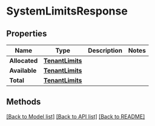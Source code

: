 # SystemLimitsResponse

## Properties

Name | Type | Description | Notes
------------ | ------------- | ------------- | -------------
**Allocated** | [**TenantLimits**](TenantLimits.md) |  | 
**Available** | [**TenantLimits**](TenantLimits.md) |  | 
**Total** | [**TenantLimits**](TenantLimits.md) |  | 

## Methods


[[Back to Model list]](../README.md#documentation-for-models) [[Back to API list]](../README.md#documentation-for-api-endpoints) [[Back to README]](../README.md)


